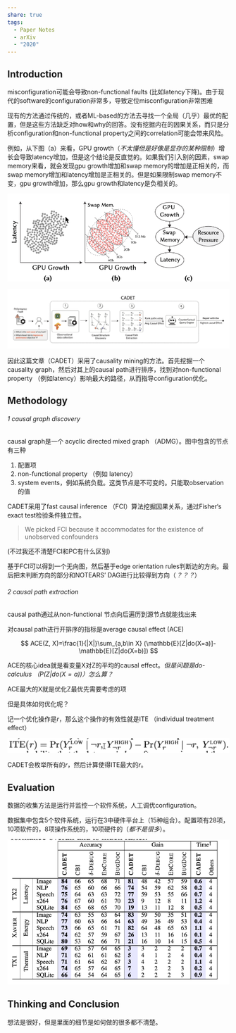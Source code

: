 ```yaml
---
share: true
tags:
  - Paper Notes
  - arXiv
  - "2020"
---
```



## Introduction

misconfiguration可能会导致non-functional faults (比如latency下降)。由于现代的software的configuration非常多，导致定位misconfiguration非常困难

现有的方法通过传统的，或者ML-based的方法去寻找一个全局（几乎）最优的配置，但是这些方法缺乏对how和why的回答。没有挖掘内在的因果关系，而只是分析configuration和non-functional property之间的correlation可能会带来风险。

例如，从下图（a）来看，GPU growth（*不太懂但是好像是显存的某种限制*）增长会导致latency增加，但是这个结论是反直觉的。如果我们引入别的因素，swap memory来看，就会发现gpu growth增加和swap memory的增加是正相关的，而swap memory增加和latency增加是正相关的。但是如果限制swap memory不变，gpu growth增加，那么gpu growth和latency是负相关的。

![CADET A Systematic Method For Debugging Misconfigurations using Counterfactual Reasoning_image_1](../../attachments/CADET%20A%20Systematic%20Method%20For%20Debugging%20Misconfigurations%20using%20Counterfactual%20Reasoning_image_1.png)

![CADET A Systematic Method For Debugging Misconfigurations using Counterfactual Reasoning_image_2](../../attachments/CADET%20A%20Systematic%20Method%20For%20Debugging%20Misconfigurations%20using%20Counterfactual%20Reasoning_image_2.png)

因此这篇文章（CADET）采用了causality mining的方法。首先挖掘一个causality graph，然后对其上的causal path进行排序，找到对non-functional property （例如latency）影响最大的路径，从而指导configuration优化。

## Methodology

###### 1 causal graph discovery

causal graph是一个 acyclic directed mixed graph （ADMG）。图中包含的节点有三种

1. 配置项
2. non-functional property （例如 latency）
3. system events，例如系统负载。这类节点是不可变的。只能取observation的值

CADET采用了fast causal inference （FCI）算法挖掘因果关系，通过Fisher‘s exact test检验条件独立性。

> We picked FCI because it accommodates for the existence of unobserved confounders
> 

(不过我还不清楚FCI和PC有什么区别)

基于FCI可以得到一个无向图，然后基于edge orientation rules判断边的方向。最后把未判断方向的部分和NOTEARS’ DAG进行比较得到方向（*？？？*）

###### 2 causal path extraction

causal path通过从non-functional 节点向后遍历到源节点就能找出来

对causal path进行开排序的指标是average causal effect (ACE)

$$
ACE(Z, X)=\frac{1}{|X|}\sum_{a,b\in X} (\mathbb{E}[Z|do(X=a)]-\mathbb{E}[Z|do(X=b)])
$$

ACE的核心idea就是看变量X对Z的平均的causal effect。*但是问题是do-calculus （$P(Z|do(X=a))$）怎么算？*

ACE最大的X就是优化Z最优先需要考虑的项

但是具体如何优化呢？

记一个优化操作是$r$，那么这个操作的有效性就是ITE （individual treatment effect）

![CADET A Systematic Method For Debugging Misconfigurations using Counterfactual Reasoning_image_3](../../attachments/CADET%20A%20Systematic%20Method%20For%20Debugging%20Misconfigurations%20using%20Counterfactual%20Reasoning_image_3.png)

CADET会枚举所有的$r$，然后计算使得ITE最大的$r$。

## Evaluation

数据的收集方法是运行并监控一个软件系统，人工调优configuration。

数据集中包含5个软件系统，运行在3中硬件平台上（15种组合）。配置项有28项，10项软件的，8项操作系统的，10项硬件的（*都不是很多*）。

![CADET A Systematic Method For Debugging Misconfigurations using Counterfactual Reasoning_image_4](../../attachments/CADET%20A%20Systematic%20Method%20For%20Debugging%20Misconfigurations%20using%20Counterfactual%20Reasoning_image_4.png)

## Thinking and Conclusion

想法是很好，但是里面的细节是如何做的很多都不清楚。